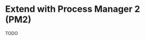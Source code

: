 # Extend with Process Manager 2 (PM2)

TODO

<!--
https://github.com/fastify/fastify-cli/issues/83
-->
